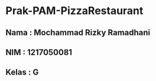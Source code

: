 # Prak-PAM-PizzaRestaurant
## Nama   : Mochammad Rizky Ramadhani
## NIM    : 1217050081
## Kelas  : G
